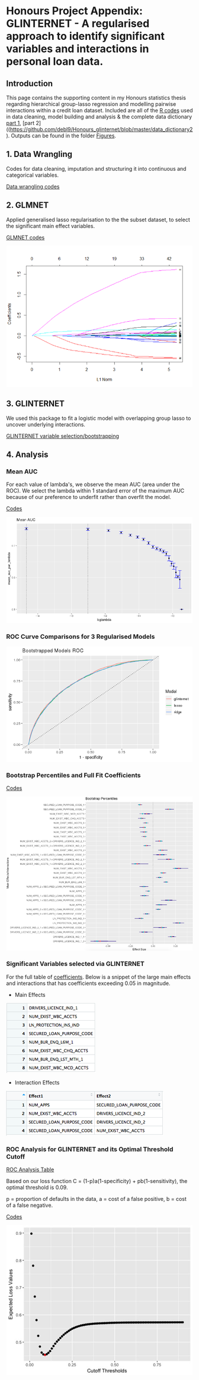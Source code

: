 # Honours Project Appendix: GLINTERNET - A regularised approach to identify significant variables and interactions in personal loan data.

## Introduction
This page contains the supporting content in my Honours statistics thesis regarding hierarchical group-lasso 
regression and modelling pairwise interactions within a credit loan dataset. Included are all of the [R codes](https://github.com/debl9/Honours_glinternet/tree/master/Rcodes) 
used in data cleaning, model building and analysis & the complete data dictionary [part 1](https://github.com/debl9/Honours_glinternet/blob/master/data_dictionary1), 
[part 2]((https://github.com/debl9/Honours_glinternet/blob/master/data_dictionary2). Outputs can be found in the folder 
[Figures](https://github.com/debl9/Honours_glinternet/tree/master/Figures). 

## 1. Data Wrangling 
Codes for data cleaning, imputation and structuring it into continuous and categorical variables. 

[Data wrangling codes](https://github.com/debl9/Honours_glinternet/blob/master/Rcodes/code1_data_wrangling.R)

## 2. GLMNET 
Applied generalised lasso regularisation to the the subset dataset, to select the significant main effect 
variables.

[GLMNET codes](https://github.com/debl9/Honours_glinternet/blob/master/Rcodes/code3_glmnet.R)

![GitHub Logo](/Figures/plot_glmnet_lasso.png)

## 3. GLINTERNET
We used this package to fit a logistic model with overlapping group lasso to uncover underlying interactions.

[GLINTERNET variable selection/bootstrapping](https://github.com/debl9/Honours_glinternet/blob/master/Rcodes/code4_glinternet.R)

## 4. Analysis 
### Mean AUC

For each value of lambda's, we observe the mean AUC (area under the ROC). We select the lambda within 1 standard error
of the maximum AUC because of our preference to underfit rather than overfit the model. 

[Codes](https://github.com/debl9/Honours_glinternet/blob/master/Rcodes/code4_glinternet.R)

![GitHub Logo](/Figures/glint_mean_auc.png)

### ROC Curve Comparisons for 3 Regularised Models

![GitHub Logo](/Figures/bootstrap_models_rocs.png)

### Bootstrap Percentiles and Full Fit Coefficients

[Codes](https://github.com/debl9/Honours_glinternet/blob/master/Rcodes/code6_extractcoefs_analysis.R)

![Percentiles](/Figures/glint_bootstrap_percentiles.png)

### Significant Variables selected via GLINTERNET

For the full table of [coefficients](https://github.com/debl9/Honours_glinternet/blob/master/full_coefs.csv).
Below is a snippet of the large main effects and interactions that has coefficients exceeding 0.05 in magnitude.

- Main Effects

![main_effects](/Figures/glint_main_effects.png)

- Interaction Effects

![Interactions](/Figures/glint_interaction_effects.png)

### ROC Analysis for GLINTERNET and its Optimal Threshold Cutoff 

[ROC Analysis Table](https://github.com/debl9/Honours_glinternet/blob/master/roc_table.csv)

Based on our loss function C = (1-p)a(1-specificity) + pb(1-sensitivity), the optimal threshold is 0.09. 

p = proportion of defaults in the data, a = cost of a false positive, b = cost of a false negative. 

[Codes](https://github.com/debl9/Honours_glinternet/blob/master/Rcodes/code8_roc_analysis.R)

![min_loss](/Figures/expected_loss_function.jpeg)